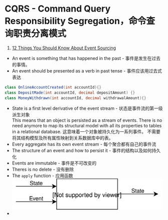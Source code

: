 # CQRS - Command Query Responsibility Segregation，命令查询职责分离模式

1. [12 Things You Should Know About Event Sourcing](http://blog.leifbattermann.de/2017/04/21/12-things-you-should-know-about-event-sourcing/)
* An event is something that has happened in the past - 事件是发生在过去的事情。
* An event should be presented as a verb in past tense - 事件应该用过去式表达 
``` CS
class OnlineAccountCreated(int accountId){}
class DepositMade(int accountId, decimal depositAmount) {}
class MoneyWithdrawn(int accountId, decimal withdrawalAmount){}
``` 
* State is a first level derivative of the event stream - 状态是事件流的第一级派生对象  
This means that an object is persisted as a stream of events. There is no need anymore to map its structural model with all its properties to tables in a relational database.
这意味着一个对象被持久化为一系列事件。 不需要将其结构模型及所有属性映射到关系数据库中的表。  
* Every aggregate has its own event stream - 每个聚合都有自己的事件流
* The structure of an event and how to persist it - 事件的结构以及如何持久化
* Events are immutable - 事件是不可改变的
* Theres is no delete - 没有删除
* The `apply` function - 应用函数  
![Apply](./images/es-apply.svg)  
* 